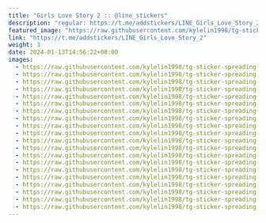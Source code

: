 ```yaml
---
title: "Girls Love Story 2 :: @line_stickers"
description: "regular: https://t.me/addstickers/LINE_Girls_Love_Story_2"
featured_image: "https://raw.githubusercontent.com/kylelin1998/tg-sticker-spreading-worldwide-images/main/img/b71c0298-2640-4b1d-8b38-b987ceab062a.jpg"
link: "https://t.me/addstickers/LINE_Girls_Love_Story_2"
weight: 3
date: 2024-01-13T14:56:22+08:00
images:
  - https://raw.githubusercontent.com/kylelin1998/tg-sticker-spreading-worldwide-images/main/img/b71c0298-2640-4b1d-8b38-b987ceab062a.jpg
  - https://raw.githubusercontent.com/kylelin1998/tg-sticker-spreading-worldwide-images/main/img/fb482b5c-0e68-44b9-9746-d07b3afd188a.jpg
  - https://raw.githubusercontent.com/kylelin1998/tg-sticker-spreading-worldwide-images/main/img/cb55e42f-eab7-42c8-a220-b38b3a36551a.jpg
  - https://raw.githubusercontent.com/kylelin1998/tg-sticker-spreading-worldwide-images/main/img/9dad7587-a4c7-4ca5-9484-7e7204cb6da6.jpg
  - https://raw.githubusercontent.com/kylelin1998/tg-sticker-spreading-worldwide-images/main/img/2cd3acf7-6b16-4230-9804-ea58b8041fe0.jpg
  - https://raw.githubusercontent.com/kylelin1998/tg-sticker-spreading-worldwide-images/main/img/4d943f60-0601-4ad0-bb3c-f33ae1554506.jpg
  - https://raw.githubusercontent.com/kylelin1998/tg-sticker-spreading-worldwide-images/main/img/b743da31-8d68-4ef9-be7e-eb1620e61070.jpg
  - https://raw.githubusercontent.com/kylelin1998/tg-sticker-spreading-worldwide-images/main/img/3996effb-3f89-4069-8d65-3e2e1805d11d.jpg
  - https://raw.githubusercontent.com/kylelin1998/tg-sticker-spreading-worldwide-images/main/img/4e86fd84-4a80-45f2-8015-c7aa83a48931.jpg
  - https://raw.githubusercontent.com/kylelin1998/tg-sticker-spreading-worldwide-images/main/img/f5c8b37e-6b81-48a1-a425-0237d7ce22ac.jpg
  - https://raw.githubusercontent.com/kylelin1998/tg-sticker-spreading-worldwide-images/main/img/ec253dc6-c6d0-4ae5-b95a-5efceef02f82.jpg
  - https://raw.githubusercontent.com/kylelin1998/tg-sticker-spreading-worldwide-images/main/img/c95ccc67-975d-41f6-81cb-00721876fa43.jpg
  - https://raw.githubusercontent.com/kylelin1998/tg-sticker-spreading-worldwide-images/main/img/edf730e7-5c79-4933-b9db-34b1b185b351.jpg
  - https://raw.githubusercontent.com/kylelin1998/tg-sticker-spreading-worldwide-images/main/img/19b84866-065f-4ef5-b86a-2d1ce6fc3009.jpg
  - https://raw.githubusercontent.com/kylelin1998/tg-sticker-spreading-worldwide-images/main/img/ee70cd71-8428-4fbe-a154-b655424964b9.jpg
  - https://raw.githubusercontent.com/kylelin1998/tg-sticker-spreading-worldwide-images/main/img/8c3e1c2a-5b51-4522-b712-b78155994f5f.jpg
  - https://raw.githubusercontent.com/kylelin1998/tg-sticker-spreading-worldwide-images/main/img/df744403-cb1c-4016-a1d7-93d01657bd72.jpg
  - https://raw.githubusercontent.com/kylelin1998/tg-sticker-spreading-worldwide-images/main/img/d91bfcd4-32ae-410f-9603-f70e6df980ec.jpg
  - https://raw.githubusercontent.com/kylelin1998/tg-sticker-spreading-worldwide-images/main/img/a1d9cac6-fec6-4c31-9b87-5fc5486f60b1.jpg
  - https://raw.githubusercontent.com/kylelin1998/tg-sticker-spreading-worldwide-images/main/img/f41bee12-2374-4f72-b407-b1ca262008ea.jpg
---
```

